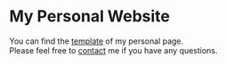 # My Personal Website
You can find the <a href="https://www.w3schools.com/w3css/tryw3css_templates_cv.htm"> template</a> of my personal page. <br>
Please feel free to <a href="mailto:aycignl@gmail.com" target="_blank"><i class="fa fa-envelope fa-fw w3-margin-right w3-large w3-text-teal"></i> contact</a> me if you have any questions.
